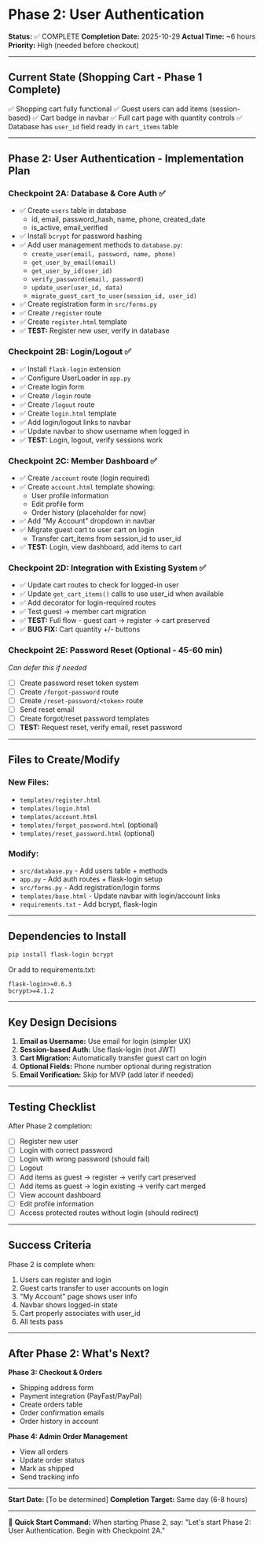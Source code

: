 # Phase 2: User Authentication

**Status:** ✅ COMPLETE
**Completion Date:** 2025-10-29
**Actual Time:** ~6 hours
**Priority:** High (needed before checkout)

---

## Current State (Shopping Cart - Phase 1 Complete)

✅ Shopping cart fully functional
✅ Guest users can add items (session-based)
✅ Cart badge in navbar
✅ Full cart page with quantity controls
✅ Database has `user_id` field ready in `cart_items` table

---

## Phase 2: User Authentication - Implementation Plan

### Checkpoint 2A: Database & Core Auth ✅
- ✅ Create `users` table in database
  - id, email, password_hash, name, phone, created_date
  - is_active, email_verified
- ✅ Install `bcrypt` for password hashing
- ✅ Add user management methods to `database.py`:
  - `create_user(email, password, name, phone)`
  - `get_user_by_email(email)`
  - `get_user_by_id(user_id)`
  - `verify_password(email, password)`
  - `update_user(user_id, data)`
  - `migrate_guest_cart_to_user(session_id, user_id)`
- ✅ Create registration form in `src/forms.py`
- ✅ Create `/register` route
- ✅ Create `register.html` template
- ✅ **TEST:** Register new user, verify in database

### Checkpoint 2B: Login/Logout ✅
- ✅ Install `flask-login` extension
- ✅ Configure UserLoader in `app.py`
- ✅ Create login form
- ✅ Create `/login` route
- ✅ Create `/logout` route
- ✅ Create `login.html` template
- ✅ Add login/logout links to navbar
- ✅ Update navbar to show username when logged in
- ✅ **TEST:** Login, logout, verify sessions work

### Checkpoint 2C: Member Dashboard ✅
- ✅ Create `/account` route (login required)
- ✅ Create `account.html` template showing:
  - User profile information
  - Edit profile form
  - Order history (placeholder for now)
- ✅ Add "My Account" dropdown in navbar
- ✅ Migrate guest cart to user cart on login
  - Transfer cart_items from session_id to user_id
- ✅ **TEST:** Login, view dashboard, add items to cart

### Checkpoint 2D: Integration with Existing System ✅
- ✅ Update cart routes to check for logged-in user
- ✅ Update `get_cart_items()` calls to use user_id when available
- ✅ Add decorator for login-required routes
- ✅ Test guest → member cart migration
- ✅ **TEST:** Full flow - guest cart → register → cart preserved
- ✅ **BUG FIX:** Cart quantity +/- buttons

### Checkpoint 2E: Password Reset (Optional - 45-60 min)
*Can defer this if needed*
- [ ] Create password reset token system
- [ ] Create `/forgot-password` route
- [ ] Create `/reset-password/<token>` route
- [ ] Send reset email
- [ ] Create forgot/reset password templates
- [ ] **TEST:** Request reset, verify email, reset password

---

## Files to Create/Modify

### New Files:
- `templates/register.html`
- `templates/login.html`
- `templates/account.html`
- `templates/forgot_password.html` (optional)
- `templates/reset_password.html` (optional)

### Modify:
- `src/database.py` - Add users table + methods
- `app.py` - Add auth routes + flask-login setup
- `src/forms.py` - Add registration/login forms
- `templates/base.html` - Update navbar with login/account links
- `requirements.txt` - Add bcrypt, flask-login

---

## Dependencies to Install

```bash
pip install flask-login bcrypt
```

Or add to requirements.txt:
```
flask-login>=0.6.3
bcrypt>=4.1.2
```

---

## Key Design Decisions

1. **Email as Username:** Use email for login (simpler UX)
2. **Session-based Auth:** Use flask-login (not JWT)
3. **Cart Migration:** Automatically transfer guest cart on login
4. **Optional Fields:** Phone number optional during registration
5. **Email Verification:** Skip for MVP (add later if needed)

---

## Testing Checklist

After Phase 2 completion:
- [ ] Register new user
- [ ] Login with correct password
- [ ] Login with wrong password (should fail)
- [ ] Logout
- [ ] Add items as guest → register → verify cart preserved
- [ ] Add items as guest → login existing → verify cart merged
- [ ] View account dashboard
- [ ] Edit profile information
- [ ] Access protected routes without login (should redirect)

---

## Success Criteria

Phase 2 is complete when:
1. Users can register and login
2. Guest carts transfer to user accounts on login
3. "My Account" page shows user info
4. Navbar shows logged-in state
5. Cart properly associates with user_id
6. All tests pass

---

## After Phase 2: What's Next?

**Phase 3: Checkout & Orders**
- Shipping address form
- Payment integration (PayFast/PayPal)
- Create orders table
- Order confirmation emails
- Order history in account

**Phase 4: Admin Order Management**
- View all orders
- Update order status
- Mark as shipped
- Send tracking info

---

**Start Date:** [To be determined]
**Completion Target:** Same day (6-8 hours)

---

📌 **Quick Start Command:**
When starting Phase 2, say: "Let's start Phase 2: User Authentication. Begin with Checkpoint 2A."
